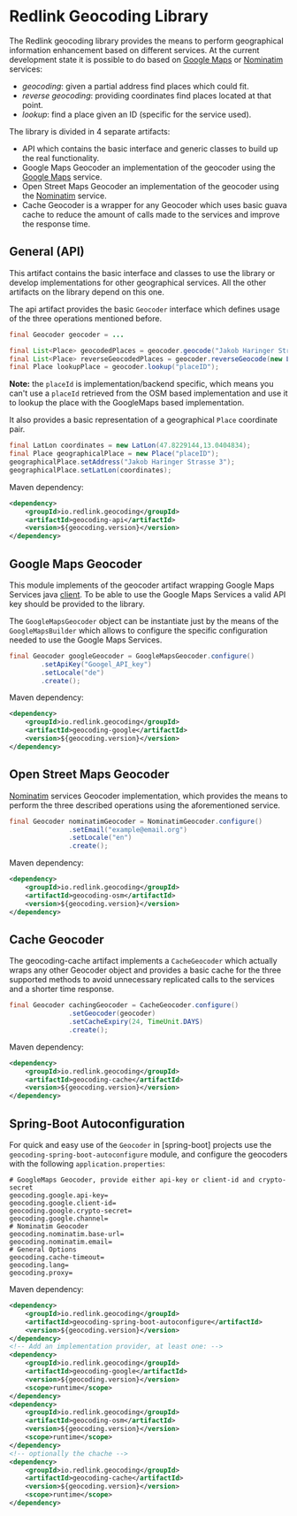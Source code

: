 # Redlink Geocoding Library
The Redlink geocoding library provides the means to perform geographical 
information enhancement based on different services. At the current 
development state it is possible to do based on [Google Maps](https://developers.google.com/maps/documentation/geocoding/intro) 
or [Nominatim](http://wiki.openstreetmap.org/wiki/Nominatim) services:
 
* _geocoding_: given a partial address find places which could fit.
* _reverse geocoding_: providing coordinates find places located at that point.
* _lookup_: find a place given an ID (specific for the service used).

The library is divided in 4 separate artifacts:

* API which contains the basic interface and generic classes to build up the real functionality.
* Google Maps Geocoder an implementation of the geocoder using the [Google Maps](https://developers.google.com/maps/documentation/geocoding/intro) service.
* Open Street Maps Geocoder an implementation of the geocoder using the [Nominatim](http://wiki.openstreetmap.org/wiki/Nominatim) service.
* Cache Geocoder is a wrapper for any Geocoder which uses basic guava cache to reduce the amount of calls made to the services and improve the response time.

## General (API)
This artifact contains the basic interface and classes to use the library or develop implementations for other geographical services. All the other artifacts on the library depend on this one.

The api artifact provides the basic `Geocoder` interface which defines usage of the three operations mentioned before.

```java
final Geocoder geocoder = ...

final List<Place> geocodedPlaces = geocoder.geocode("Jakob Haringer Strasse 3");
final List<Place> reverseGeocodedPlaces = geocoder.reverseGeocode(new LatLon(43.735762, 12.3029561));
final Place lookupPlace = geocoder.lookup("placeID");
```

**Note:** the `placeId` is implementation/backend specific, which means you can't use a `placeId` retrieved from the 
OSM based implementation and use it to lookup the place with the GoogleMaps based implementation. 

It also provides a basic representation of a geographical `Place` coordinate pair.

```java
final LatLon coordinates = new LatLon(47.8229144,13.0404834);
final Place geographicalPlace = new Place("placeID");
geographicalPlace.setAddress("Jakob Haringer Strasse 3");
geographicalPlace.setLatLon(coordinates);
```

Maven dependency:

```xml
<dependency>
    <groupId>io.redlink.geocoding</groupId>
    <artifactId>geocoding-api</artifactId>
    <version>${geocoding.version}</version>
</dependency>
```

## Google Maps Geocoder
This module implements of the geocoder artifact wrapping Google Maps Services java [client](https://github.com/googlemaps/google-maps-services-java).
To be able to use the Google Maps Services a valid API key should be provided to the library.

The `GoogleMapsGeocoder` object can be instantiate just by the means of the `GoogleMapsBuilder` which allows to configure
the specific configuration needed to use the Google Maps Services.


```java
final Geocoder googleGeocoder = GoogleMapsGeocoder.configure()
        .setApiKey("Googel_API_key")
        .setLocale("de")
        .create();
```

Maven dependency:

```xml
<dependency>
    <groupId>io.redlink.geocoding</groupId>
    <artifactId>geocoding-google</artifactId>
    <version>${geocoding.version}</version>
</dependency>
```

## Open Street Maps Geocoder
[Nominatim](http://wiki.openstreetmap.org/wiki/Nominatim) services Geocoder implementation, which provides the means to perform the three described operations using the aforementioned service.

```java
final Geocoder nominatimGeocoder = NominatimGeocoder.configure()
               .setEmail("example@email.org")
               .setLocale("en")
               .create();
```

Maven dependency:
```xml
<dependency>
    <groupId>io.redlink.geocoding</groupId>
    <artifactId>geocoding-osm</artifactId>
    <version>${geocoding.version}</version>
</dependency>
```

## Cache Geocoder
The geocoding-cache artifact implements a `CacheGeocoder` which actually wraps any other Geocoder object and provides a basic cache for the three supported methods to avoid  unnecessary replicated calls to the services and a shorter time response.

```java
final Geocoder cachingGeocoder = CacheGeocoder.configure()
               .setGeocoder(geocoder)
               .setCacheExpiry(24, TimeUnit.DAYS)
               .create();
```

Maven dependency:
```xml
<dependency>
    <groupId>io.redlink.geocoding</groupId>
    <artifactId>geocoding-cache</artifactId>
    <version>${geocoding.version}</version>
</dependency>
```

## Spring-Boot Autoconfiguration

For quick and easy use of the `Geocoder` in [spring-boot] projects use the `geocoding-spring-boot-autoconfigure` module,
and configure the geocoders with the following `application.properties`:

```
# GoogleMaps Geocoder, provide either api-key or client-id and crypto-secret
geocoding.google.api-key=
geocoding.google.client-id=
geocoding.google.crypto-secret=
geocoding.google.channel=
# Nominatim Geocoder
geocoding.nominatim.base-url=
geocoding.nominatim.email=
# General Options
geocoding.cache-timeout=
geocoding.lang=
geocoding.proxy=
```

Maven dependency:
```xml
<dependency>
    <groupId>io.redlink.geocoding</groupId>
    <artifactId>geocoding-spring-boot-autoconfigure</artifactId>
    <version>${geocoding.version}</version>
</dependency>
<!-- Add an implementation provider, at least one: -->
<dependency>
    <groupId>io.redlink.geocoding</groupId>
    <artifactId>geocoding-google</artifactId>
    <version>${geocoding.version}</version>
    <scope>runtime</scope>
</dependency>
<dependency>
    <groupId>io.redlink.geocoding</groupId>
    <artifactId>geocoding-osm</artifactId>
    <version>${geocoding.version}</version>
    <scope>runtime</scope>
</dependency>
<!-- optionally the chache -->
<dependency>
    <groupId>io.redlink.geocoding</groupId>
    <artifactId>geocoding-cache</artifactId>
    <version>${geocoding.version}</version>
    <scope>runtime</scope>
</dependency>
```


